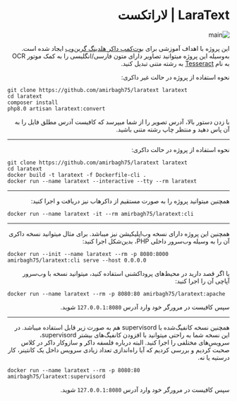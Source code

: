 <div dir='rtl'>

# LaraText | لاراتکست

![main](https://user-images.githubusercontent.com/21690865/119399353-06f6ad80-bcee-11eb-8730-8377d2344b17.gif)
    
این پروژه با اهداف آموزشی برای [بوت‌کمپ داکر هلدینگ گرین‌وب](https://evnd.co/l2PJx) ایجاد شده است.
به‌وسیله این پروژه میتوانید تصاویر دارای متون فارسی/انگلیسی را به کمک موتور OCR به نام [Tesseract](https://tesseract-ocr.github.io/)  به رشته متنی تبدیل کنید.


نحوه استفاده از پروژه در حالت غیر داکری:

</div>

```shell
git clone https://github.com/amirbagh75/laratext laratext
cd laratext
composer install
php8.0 artisan laratext:convert
```

<div dir='rtl'>

با زدن دستور بالا، آدرس تصویر را از شما میپرسد که کافیست آدرس مطلق فایل را به آن پاس دهید و منتظر چاپ رشته متنی باشید.

---

نحوه استفاده از پروژه در حالت داکری:
 
</div>

```shell
git clone https://github.com/amirbagh75/laratext laratext
cd laratext
docker build -t laratext -f Dockerfile-cli .
docker run --name laratext --interactive --tty --rm laratext
```

<div dir='rtl'>

---

همچنین میتوانید پروژه را به صورت مستقیم از داکر‌هاب نیز دریافت و اجرا کنید:

</div>

```shell
docker run --name laratext -it --rm amirbagh75/laratext:cli
```

<div dir='rtl'>

---

همچنین این پروژه دارای نسخه وب‌اپلیکیشن نیز میباشد. برای مثال میتوانید نسخه داکری‌ آن را به وسیله وب‌سرور داخلی PHP، بدین‌شکل اجرا کنید:

</div>

```shell
docker run --init --name laratext --rm -p 8080:8000 amirbagh75/laratext:cli serve --host 0.0.0.0
```

<div dir='rtl'>

یا اگر قصد دارید در محیط‌های پروداکشنی استفاده کنید، میتوانید نسخه با وب‌سرور آپاچی آن را اجرا کنید:

</div>

```shell
docker run --name laratext --rm -p 8080:80 amirbagh75/laratext:apache
```

<div dir='rtl'>

سپس کافیست در مرورگر خود وارد آدرس `127.0.0.1:8080` شوید.

</div>


---

<div dir='rtl'>

همچنین نسخه کانفیگ‌شده با supervisord هم به صورت زیر قابل استفاده میباشد. در این نسخه شما به راحتی میتوانید با افزودن کانفیگ‌های بیشتر supervisord، سرویس‌های مختلفی را اجرا کنید. البته درباره فلسفه داکر و سازوکار داکر در کلاس صحبت کردیم و بررسی کردیم که آیا راه‌اندازی تعداد زیادی سرویس داخل یک کانتینر، کار درستیه یا نه.
    
</div>


```shell
docker run --name laratext --rm -p 8080:80 amirbagh75/laratext:supervisord
```

<div dir='rtl'>

سپس کافیست در مرورگر خود وارد آدرس `127.0.0.1:8080` شوید.

</div>
